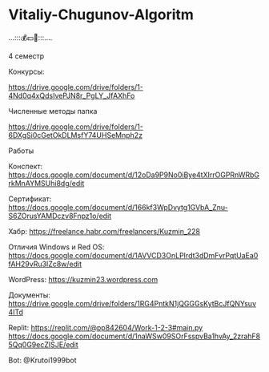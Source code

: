 # Vitaliy-Chugunov-Algoritm
...:::$💰💵💸$:::....

4 семестр

Конкурсы: 

https://drive.google.com/drive/folders/1-4Nd0q4xQdsIvePJN8r_PgLY_JfAXhFo

Численные методы папка 

https://drive.google.com/drive/folders/1-6DXgSi0cGetOkDLMsfY74UHSeMnph2z

Работы

Конспект: https://docs.google.com/document/d/12oDa9P9No0iBye4tXIrrOGPRnWRbGrkMnAYMSUhi8dg/edit

Сертификат: https://docs.google.com/document/d/166kf3WpDvytg1GVbA_Znu-S6ZOrusYAMDczv8Fnpz1o/edit

Хабр: https://freelance.habr.com/freelancers/Kuzmin_228

Отличия Windows и Red OS:
https://docs.google.com/document/d/1AVVCD3OnLPIrdt3dDmFvrPqtUaEa0fAH29vRu3IZc8w/edit

WordPress:
https://kuzmin23.wordpress.com

Документы: https://drive.google.com/drive/folders/1RG4PntkN1jQGGGsKytBcJfQNYsuv4ITd

Replit:
https://replit.com/@pp842604/Work-1-2-3#main.py https://docs.google.com/document/d/1naWSw09SOrFsspvBa1hvAy_2zrahF85Qq0G9ecZISJE/edit

Bot: @Krutoi1999bot

